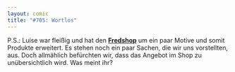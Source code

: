 ```yaml
---
layout: comic
title: "#705: Wortlos"
---
```


P.S.: Luise war fleißig und hat den <a href="http://www.spreadshirt.net/shop.php?sid=125913"><strong>Fredshop</strong></a> um ein paar Motive und somit Produkte erweitert. 
Es stehen noch ein paar Sachen, die wir uns vorstellten, aus. Doch allmählich befürchten wir, dass das Angebot im Shop zu unübersichtlich wird.
Was meint ihr?
